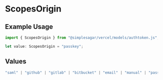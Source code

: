 # ScopesOrigin

## Example Usage

```typescript
import { ScopesOrigin } from "@simplesagar/vercel/models/authtoken.js";

let value: ScopesOrigin = "passkey";
```

## Values

```typescript
"saml" | "github" | "gitlab" | "bitbucket" | "email" | "manual" | "passkey"
```